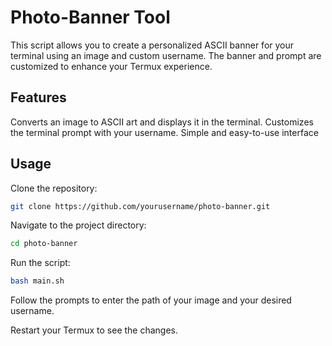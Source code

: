 # Photo-Banner Tool

This script allows you to create a personalized ASCII banner for your terminal using an image and custom username. The banner and prompt are customized to enhance your Termux experience.

## Features
Converts an image to ASCII art and displays it in the terminal.
Customizes the terminal prompt with your username.
Simple and easy-to-use interface

## Usage

Clone the repository:
```bash
git clone https://github.com/yourusername/photo-banner.git
```

Navigate to the project directory:
```bash
cd photo-banner
```

Run the script:
```bash
bash main.sh
```

Follow the prompts to enter the path of your image and your desired username.

Restart your Termux to see the changes.
